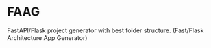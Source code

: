 # FAAG
FastAPI/Flask project generator with best folder structure. (Fast/Flask Architecture App Generator)

